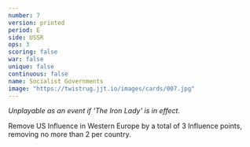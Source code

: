 ```yaml
---
number: 7
version: printed
period: E
side: USSR
ops: 3
scoring: false
war: false
unique: false
continuous: false
name: Socialist Governments
image: "https://twistrug.jjt.io/images/cards/007.jpg"
---
```

*Unplayable as an event if 'The Iron Lady' is in effect.*

Remove US Influence in Western Europe by a total of 3 Influence points, removing no more than 2 per country.
